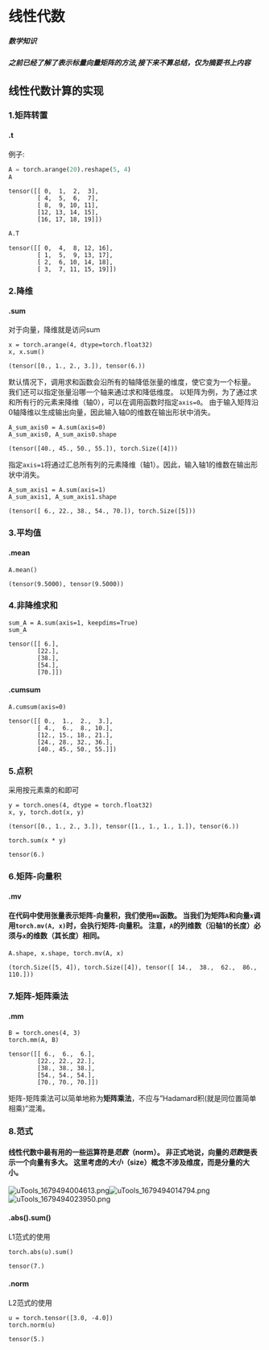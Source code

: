 # 线性代数

##### 数学知识

##### 之前已经了解了表示标量向量矩阵的方法,接下来不算总结，仅为摘要书上内容

## 线性代数计算的实现

### 1.矩阵转置

#### .t

例子:

```python
A = torch.arange(20).reshape(5, 4)
A
```

```
tensor([[ 0,  1,  2,  3],
        [ 4,  5,  6,  7],
        [ 8,  9, 10, 11],
        [12, 13, 14, 15],
        [16, 17, 18, 19]])
```

```python
A.T
```

```
tensor([[ 0,  4,  8, 12, 16],
        [ 1,  5,  9, 13, 17],
        [ 2,  6, 10, 14, 18],
        [ 3,  7, 11, 15, 19]])
```

### 2.降维

#### .sum

对于向量，降维就是访问sum

```
x = torch.arange(4, dtype=torch.float32)
x, x.sum()
```

```
(tensor([0., 1., 2., 3.]), tensor(6.))
```

默认情况下，调用求和函数会沿所有的轴降低张量的维度，使它变为一个标量。 我们还可以指定张量沿哪一个轴来通过求和降低维度。 以矩阵为例，为了通过求和所有行的元素来降维（轴0），可以在调用函数时指定`axis=0`。 由于输入矩阵沿0轴降维以生成输出向量，因此输入轴0的维数在输出形状中消失。

```
A_sum_axis0 = A.sum(axis=0)
A_sum_axis0, A_sum_axis0.shape
```

```
(tensor([40., 45., 50., 55.]), torch.Size([4]))
```

指定`axis=1`将通过汇总所有列的元素降维（轴1）。因此，输入轴1的维数在输出形状中消失。

```
A_sum_axis1 = A.sum(axis=1)
A_sum_axis1, A_sum_axis1.shape
```

```
(tensor([ 6., 22., 38., 54., 70.]), torch.Size([5]))
```

### 3.平均值

#### .mean

```
A.mean()
```

```
(tensor(9.5000), tensor(9.5000))
```

### 4.非降维求和

```
sum_A = A.sum(axis=1, keepdims=True)
sum_A
```

```
tensor([[ 6.],
        [22.],
        [38.],
        [54.],
        [70.]])
```

#### .cumsum

```
A.cumsum(axis=0)
```

```
tensor([[ 0.,  1.,  2.,  3.],
        [ 4.,  6.,  8., 10.],
        [12., 15., 18., 21.],
        [24., 28., 32., 36.],
        [40., 45., 50., 55.]])
```

### 5.点积

采用按元素乘的和即可

```
y = torch.ones(4, dtype = torch.float32)
x, y, torch.dot(x, y)
```

```
(tensor([0., 1., 2., 3.]), tensor([1., 1., 1., 1.]), tensor(6.))
```

```
torch.sum(x * y)
```

```
tensor(6.)
```

### 6.矩阵-向量积

#### .mv

#### 在代码中使用张量表示矩阵-向量积，我们使用`mv`函数。 当我们为矩阵`A`和向量`x`调用`torch.mv(A, x)`时，会执行矩阵-向量积。 注意，`A`的列维数（沿轴1的长度）必须与`x`的维数（其长度）相同。

```
A.shape, x.shape, torch.mv(A, x)
```

```
(torch.Size([5, 4]), torch.Size([4]), tensor([ 14.,  38.,  62.,  86., 110.]))
```

### 7.矩阵-矩阵乘法

#### .mm

```
B = torch.ones(4, 3)
torch.mm(A, B)
```

```
tensor([[ 6.,  6.,  6.],
        [22., 22., 22.],
        [38., 38., 38.],
        [54., 54., 54.],
        [70., 70., 70.]])
```

矩阵-矩阵乘法可以简单地称为**矩阵乘法**，不应与”Hadamard积(就是同位置简单相乘)”混淆。

### 8.范式

#### 线性代数中最有用的一些运算符是*范数*（norm）。 非正式地说，向量的*范数*是表示一个向量有多大。 这里考虑的*大小*（size）概念不涉及维度，而是分量的大小。

![uTools_1679494004613.png](https://beyondclouds.oss-cn-beijing.aliyuncs.com/blog/images/8ccb7f69-5d8c-424a-a674-edd74989196b.png)![uTools_1679494014794.png](https://beyondclouds.oss-cn-beijing.aliyuncs.com/blog/images/69341618-f121-42c9-8462-6b4d2bd64e42.png)![uTools_1679494023950.png](https://beyondclouds.oss-cn-beijing.aliyuncs.com/blog/images/60a7762c-1500-4fb9-8041-59c5b995f462.png)



#### .abs().sum()

L1范式的使用

```
torch.abs(u).sum()
```

```
tensor(7.)
```

#### .norm

L2范式的使用

```
u = torch.tensor([3.0, -4.0])
torch.norm(u)
```

```
tensor(5.)
```